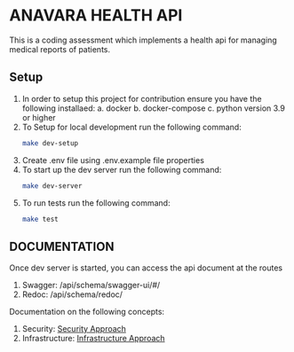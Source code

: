 # ANAVARA HEALTH API

This is a coding assessment which implements a health api for managing medical reports of patients.

## Setup
1. In order to setup this project for contribution ensure you have the following installaed:
    a. docker 
    b. docker-compose
    c. python version 3.9 or higher
2. To Setup for local development run the following command:
    ```bash
    make dev-setup
    ```
3. Create .env file using .env.example file properties
4. To start up the dev server run the following command:
    ```bash
    make dev-server
    ```
5. To run tests run the following command:
    ```bash
    make test
    ```

## DOCUMENTATION
Once dev server is started, you can access the api document at the routes
1. Swagger: /api/schema/swagger-ui/#/
2. Redoc: /api/schema/redoc/

Documentation on the following concepts:
1. Security: [Security Approach](/docs/security.md)
2. Infrastructure: [Infrastructure Approach](/docs/infrastructure.md)